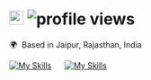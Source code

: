 # <img src="https://github.com/prajjwalyd/prajjwalyd/assets/111794524/47b56f0e-7b31-479f-b7cb-d3f5a9746468" width="25"> <img alt = "profile views" src="https://komarev.com/ghpvc/?username=prajjwalyd&color=blue">
🌍  Based in Jaipur, Rajasthan, India
<br/>

[![My Skills](https://skillicons.dev/icons?i=js,ts,python,go)](https://skillicons.dev) &nbsp;&nbsp;&nbsp;&nbsp; [![My Skills](https://skillicons.dev/icons?i=git,docker,kubernetes,figma)](https://skillicons.dev) &nbsp;&nbsp;&nbsp;&nbsp;&nbsp; 
